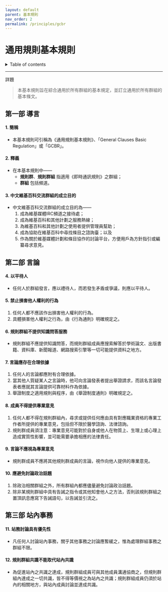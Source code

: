 ```yaml
---
layout: default
parent: 基本規則
nav_order: 2
permalink: /principles/gcbr
---
```


# 通用規則基本規則

<details close markdown="block">
  <summary>
  Table of contents
  </summary>
  {: .text-delta }
- TOC
{:toc}
</details>

---
詳題
> 本基本規則旨在綜合通用於所有群組的基本規定，並訂立通用於所有群組的基本條文。

## 第一部 導言

#### 1. 簡稱

- 本基本規則可引稱為《通用規則基本規則》、「General Clauses Basic Regulation」或「GCBR」。

#### 2. 釋義

- 在本基本規則中——
  - **規則群**、**規則群組** 指適用《即時通訊規則》之群組；
  - **群組** 包括頻道。

#### 3. 中文維基百科交流群組的成立目的

- 中文維基百科交流群組的成立目的為——
  1. 成為維基媒體IRC頻道之接待處；
  2. 成為維基百科和其他計劃之服務熱線；
  3. 為維基百科和其他計劃之使用者提供管理員幫助；
  4. 成為協助在維基百科中尋找條目之諮詢臺；以及
  5. 作為關於維基媒體計劃和條目協作的討論平台，方便用戶為方針指引或編纂尋求意見。

## 第二部 言論

#### 4. 以平待人

- 任何人於群組發言，應以禮待人，而若發生矛盾或爭議，則應以平待人。

#### 5. 禁止損害他人權利的行為

1. 任何人都不應該作出損害他人權利的行為。
2. 具體損害他人權利之行為，由《行為通則》明確規定之。

#### 6. 規則群組不提供知識問答服務

- 規則群組不應提供知識問答，而規則群組成員應搜索解答於學術論文、出版書籍、資料庫、新聞報道、網路搜索引擎等一切可能提供資料之地方。

#### 7. 言論應存在合理依據

1. 任何人的言論都應附有合理依據。
2. 當其他人質疑某人之言論時，他可向言論發表者提出舉證請求，而該名言論發表者應就其言論提供可靠材料作為依據。
3. 舉證制度之適用規則與程序，由《舉證制度通則》明確規定之。

#### 8. 成員不得提供專業意見

1. 任何人都不得在規則群組內，尋求或提供任何應由具有對應職業資格的專業工作者所提供的專業意見，包括但不限於醫學諮詢、法律諮詢。
2. 規則群成員須注意：專業意見可能對於自身或他人在物質上、生理上或心理上造成實質性影響，並可能需要承擔相應的法律責任。

#### 9. 言論不應視為專業意見

- 規則群成員不應將其他規則群成員的言論，視作向他人提供的專業意見。

#### 10. 應避免討論政治話題

1. 除政治相關群組之外，所有群組內都應儘量避免討論政治話題。
2. 除非某規則群組中具有告誡之指令或其他知會他人之方法，否則該規則群組之置頂訊息應寫下告誡語句，以告誡並引流之。

## 第三部 站內事務

#### 11. 站務討論具有優先性

- 凡任何人討論站內事務，關乎其他事務之討論應暫緩之，惟為處理群組事務之群組不限。

#### 12. 規則群組共識不能取代站內共識

- 為促進站內之共識之達成，規則群組成員可與其他成員溝通協商之，但規則群組內達成之一切共識，皆不得等價視之為站內之共識；規則群組成員仍須於站內的相關地方，與站內成員討論並達成共識。
